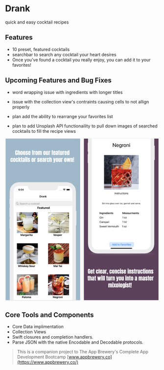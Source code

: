 

#  Drank
quick and easy cocktail recipes

## Features
- 10 preset, featured cocktails 
- searchbar to search any cocktail your heart desires
- Once you've found a cocktail you really enjoy, you can add it to your favorites!

## Upcoming Features and Bug Fixes
- word wrapping issue with ingredients with longer titles
- issue with the collection view's contraints causing cells to not allign properly

- plan add the ability to rearrange your favorites list
- plan to add Unsplash API functionaility to pull down images of searched cocktails to fill the recipe views

![Screenshots](screenshot.png)

## Core Tools and Components

* Core Data implimentation
* Collection Views
* Swift closures and completion handlers.
* Parse JSON with the native Encodable and Decodable protocols. 



>This is a companion project to The App Brewery's Complete App Development Bootcamp [www.appbrewery.co](https://www.appbrewery.co/)


